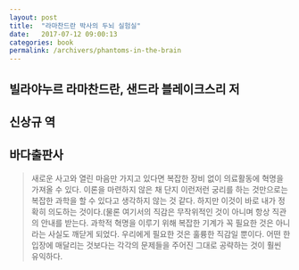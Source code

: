 ```yaml
---
layout: post
title:  "라마찬드란 박사의 두뇌 실험실"
date:   2017-07-12 09:00:13
categories: book
permalink: /archivers/phantoms-in-the-brain
---
```


## 빌라야누르 라마찬드란, 샌드라 블레이크스리 저 ##
## 신상규 역 ##
## 바다출판사 ##

> 새로운 사고와 열린 마음만 가지고 있다면 복잡한 장비 없이 의료활동에 혁명을 가져올 수 있다.
> 이론을 마련하지 않은 채 단지 이런저런 궁리를 하는 것만으로는 복잡한 과학을 할 수 있다고 생각하지 않는 것 같다. 하지만 이것이 바로 내가 정확히 의도하는 것이다.(물론 여기서의 직감은 무작위적인 것이 아니며 항상 직관의 안내를 받는다.
> 과학적 혁명을 이루기 위해 복잡한 기계가 꼭 필요한 것은 아니라는 사실도 깨닫게 되었다. 우리에게 필요한 것은 훌륭한 직감일 뿐이다.
> 어떤 한 입장에 매달리는 것보다는 각각의 문제들을 주어진 그대로 공략하는 것이 훨씬 유익하다.
